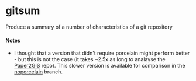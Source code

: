 # gitsum
Produce a summary of a number of characteristics of a git repository

#### Notes
* I thought that a version that didn't require porcelain might perform better - but this is not the case (it takes ~2.5x as long to analayse the [Paper2GIS](github.com/jonnyhuck/Paper2GIS) repo). This slower version is available for comparison in the [noporcelain](https://github.com/jonnyhuck/gitsum) branch.
